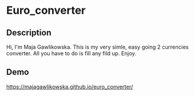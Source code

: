 # Euro_converter
## Description
Hi, I'm Maja Gawlikowska. This is my very simle, easy going 2 currencies converter. All you have to do is fill any fild up. 
Enjoy.
## Demo
https://majagawlikowska.github.io/euro_converter/
